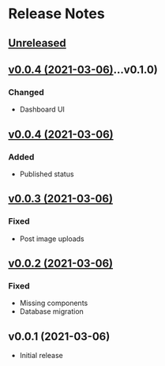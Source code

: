 # Release Notes

## [Unreleased](https://github.com/radiocubito/laravel-contentful/compare/v0.1.0...master)

## [v0.0.4 (2021-03-06)](https://github.com/radiocubito/laravel-contentful/compare/v0.0.4)...v0.1.0)

### Changed

- Dashboard UI

## [v0.0.4 (2021-03-06)](https://github.com/radiocubito/laravel-contentful/compare/v0.0.3...v0.0.4)

### Added

- Published status

## [v0.0.3 (2021-03-06)](https://github.com/radiocubito/laravel-contentful/compare/v0.0.2...v0.0.3)

### Fixed

- Post image uploads

## [v0.0.2 (2021-03-06)](https://github.com/radiocubito/laravel-contentful/compare/v0.0.1...v0.0.2)

### Fixed

- Missing components
- Database migration

## v0.0.1 (2021-03-06)

- Initial release
